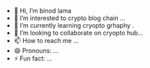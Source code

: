 - 👋 Hi, I’m binod lama 
- 👀 I’m interested to crypto blog chain ...
- 🌱 I’m currently learning cryopto grhaphy .
- 💞️ I’m looking to collaborate on cryopto hub...
- 📫 How to reach me ...
- 😄 Pronouns: ...
- ⚡ Fun fact: ...

<!---
Binod1156/Binod1156 is a ✨ special ✨ repository because its `README.md` (this file) appears on your GitHub profile.
You can click the Preview link to take a look at your changes.
--->
